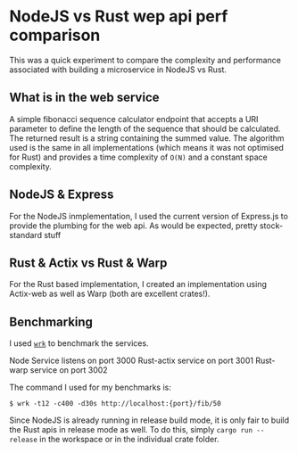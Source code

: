 # NodeJS vs Rust wep api perf comparison

This was a quick experiment to compare the complexity and performance associated with building a microservice in NodeJS vs Rust.

## What is in the web service

A simple fibonacci sequence calculator endpoint that accepts a URI parameter to define the length of the sequence that should be calculated. The returned result is a string containing the summed value. The algorithm used is the same in all implementations (which means it was not optimised for Rust) and provides a time complexity of `O(N)` and a constant space complexity.

## NodeJS & Express

For the NodeJS inmplementation, I used the current version of Express.js to provide the plumbing for the web api. As would be expected, pretty stock-standard stuff

## Rust & Actix vs Rust & Warp

For the Rust based implementation, I created an implementation using Actix-web as well as Warp (both are excellent crates!).

## Benchmarking

I used [`wrk`](https://github.com/wg/wrk) to benchmark the services.

Node Service listens on port 3000
Rust-actix service on port 3001
Rust-warp service on port 3002

The command I used for my benchmarks is:

```
$ wrk -t12 -c400 -d30s http://localhost:{port}/fib/50
```

Since NodeJS is already running in release build mode, it is only fair to build the Rust apis in release mode as well. To do this, simply `cargo run --release` in the workspace or in the individual crate folder.
